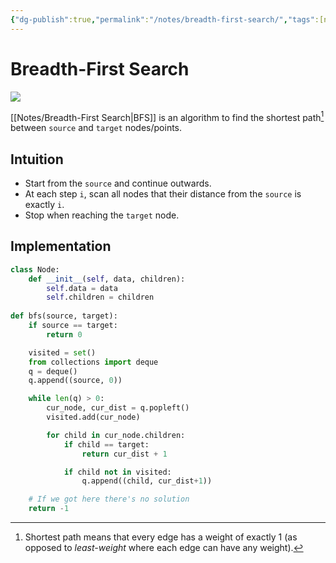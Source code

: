 ```yaml
---
{"dg-publish":true,"permalink":"/notes/breadth-first-search/","tags":[null]}
---
```




# Breadth-First Search
![](https://upload.wikimedia.org/wikipedia/commons/thumb/f/f5/BFS-Algorithm_Search_Way.gif/330px-BFS-Algorithm_Search_Way.gif)

[[Notes/Breadth-First Search\|BFS]] is an algorithm to find the shortest path[^1] between `source` and `target` nodes/points.

## Intuition
- Start from the `source` and continue outwards.
- At each step `i`, scan all nodes that their distance from the `source` is exactly `i`. 
- Stop when reaching the `target` node.

## Implementation
```python
class Node:
	def __init__(self, data, children):
		self.data = data
		self.children = children
		
def bfs(source, target):
	if source == target:
		return 0

	visited = set()
	from collections import deque
	q = deque()
	q.append((source, 0))

	while len(q) > 0:
		cur_node, cur_dist = q.popleft()
		visited.add(cur_node)

		for child in cur_node.children:
			if child == target:
				return cur_dist + 1

			if child not in visited:
				q.append((child, cur_dist+1))

	# If we got here there's no solution
	return -1
```

[^1]: Shortest path means that every edge has a weight of exactly 1 (as opposed to *least-weight* where each edge can have any weight).